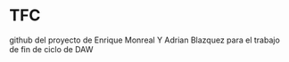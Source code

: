# TFC
github del proyecto de Enrique Monreal Y Adrian Blazquez para el trabajo de fin de ciclo de DAW
